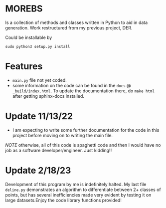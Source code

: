 MOREBS
=======
Is a collection of methods and classes written in Python to aid in data generation. Work restructured from my previous project, DER.

Could be installable by
```
sudo python3 setup.py install
```

Features
=========
- `main.py` file not yet coded.
- some information on the code can be found in the `docs` @ `_build/index.html`. To update the documentation there, do 
    `make html`
after getting sphinx-docs installed. 

Update 11/13/22
===============
- I am expecting to write some further documentation for the code in this project before moving on to writing the main file.

*NOTE* otherwise, all of this code is spaghetti code and then I would have no job as a software developer/engineer. Just kidding!!

Update 2/18/23
==============

Development of this program by me is indefinitely halted. 
My last file `deline.py` demonstrates an algorithm to differentiate between 2+ classes of points, but has several inefficiencies made very evident by 
testing it on large datasets.Enjoy the code library functions provided! 
